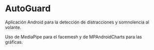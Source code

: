 # AutoGuard

Aplicación Android para la detección de distracciones y somnolencia al volante.

Uso de MediaPipe para el facemesh y de MPAndroidCharts para las gráficas.



